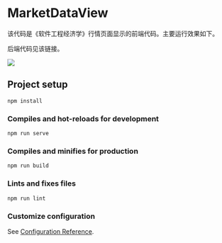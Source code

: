 # MarketDataView

该代码是《软件工程经济学》行情页面显示的前端代码。主要运行效果如下。

后端代码见该链接。

<img src="https://i.postimg.cc/Fsywf73Q/c36c32789ece52348033fd47250408a1.png" />

## Project setup
```
npm install
```

### Compiles and hot-reloads for development
```
npm run serve
```

### Compiles and minifies for production
```
npm run build
```

### Lints and fixes files
```
npm run lint
```

### Customize configuration
See [Configuration Reference](https://cli.vuejs.org/config/).
